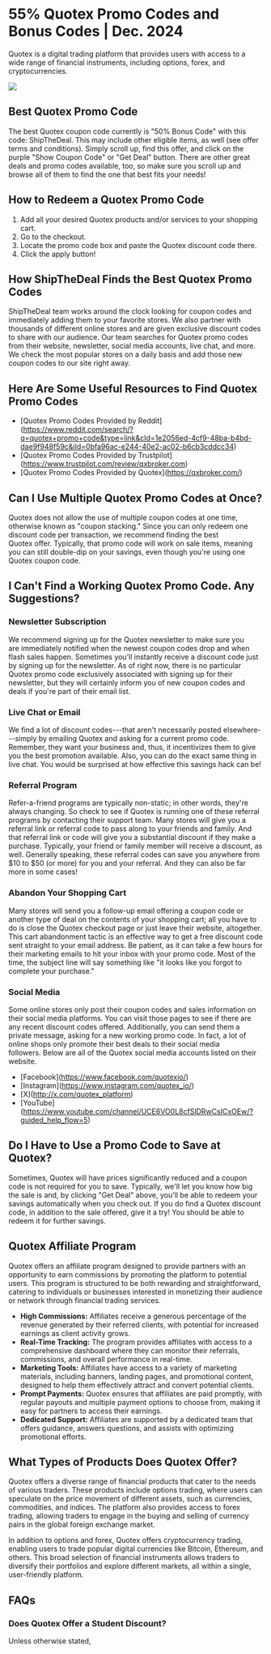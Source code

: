 # 55% Quotex Promo Codes and Bonus Codes \| Dec. 2024

Quotex is a digital trading platform that provides users with access to
a wide range of financial instruments, including options, forex, and
cryptocurrencies.

[![](https://static.quotex.io/files/4_en/300_250.jpg)](https://traff.sbs/brokerqxlid)

## Best Quotex Promo Code

The best Quotex coupon code currently is "50% Bonus Code" with
this code: ShipTheDeal. This may include other eligible items, as well
(see offer terms and conditions). Simply scroll up, find this offer, and
click on the purple "Show Coupon Code" or "Get Deal" button. There are
other great deals and promo codes available, too, so make sure you
scroll up and browse all of them to find the one that best fits your
needs!

## How to Redeem a Quotex Promo Code

1.  Add all your desired Quotex products and/or services to your
    shopping cart.
2.  Go to the checkout.
3.  Locate the promo code box and paste the Quotex discount code there.
4.  Click the apply button!

## How ShipTheDeal Finds the Best Quotex Promo Codes

ShipTheDeal team works around the clock looking for coupon codes and
immediately adding them to your favorite stores. We also partner with
thousands of different online stores and are given exclusive discount
codes to share with our audience. Our team searches for Quotex promo
codes from their website, newsletter, social media accounts, live chat,
and more. We check the most popular stores on a daily basis and add
those new coupon codes to our site right away.

## Here Are Some Useful Resources to Find Quotex Promo Codes

-   \[Quotex Promo Codes Provided by
    Reddit\](https://www.reddit.com/search/?q=quotex+promo+code&type=link&cId=1e2056ed-4cf9-48ba-b4bd-dae9f948f59c&iId=0bfa96ac-e244-40e2-ac02-b6cb3cddcc34)
-   \[Quotex Promo Codes Provided by
    Trustpilot\](https://www.trustpilot.com/review/qxbroker.com)
-   \[Quotex Promo Codes Provided by Quotex\](https://qxbroker.com/)

## Can I Use Multiple Quotex Promo Codes at Once?

Quotex does not allow the use of multiple coupon codes at one time,
otherwise known as "coupon stacking." Since you can only redeem
one discount code per transaction, we recommend finding the best
Quotex offer. Typically, that promo code will work on sale items,
meaning you can still double-dip on your savings, even though you\'re
using one Quotex coupon code.

## I Can\'t Find a Working Quotex Promo Code. Any Suggestions?

### Newsletter Subscription

We recommend signing up for the Quotex newsletter to make sure you
are immediately notified when the newest coupon codes drop and when
flash sales happen. Sometimes you'll instantly receive a discount code
just by signing up for the newsletter. As of right now, there is no
particular Quotex promo code exclusively associated with signing up for
their newsletter, but they will certainly inform you of new coupon codes
and deals if you\'re part of their email list.

### Live Chat or Email

We find a lot of discount codes---that aren\'t necessarily posted
elsewhere---simply by emailing Quotex and asking for a current promo
code. Remember, they want your business and, thus, it incentivizes them
to give you the best promotion available. Also, you can do the
exact same thing in live chat. You would be surprised at how effective
this savings hack can be!

### Referral Program

Refer-a-friend programs are typically non-static; in other words,
they\'re always changing. So check to see if Quotex is running one of
these referral programs by contacting their support team. Many stores
will give you a referral link or referral code to pass along to your
friends and family. And that referral link or code will give you a
substantial discount if they make a purchase. Typically, your friend or
family member will receive a discount, as well. Generally speaking,
these referral codes can save you anywhere from \$10 to \$50 (or more)
for you and your referral. And they can also be far more in some cases!

### Abandon Your Shopping Cart

Many stores will send you a follow-up email offering a coupon code or
another type of deal on the contents of your shopping cart; all you have
to do is close the Quotex checkout page or just leave their website,
altogether. This cart abandonment tactic is an effective way to get a
free discount code sent straight to your email address. Be patient, as
it can take a few hours for their marketing emails to hit your inbox
with your promo code. Most of the time, the subject line will say
something like "it looks like you forgot to complete your
purchase."

### Social Media

Some online stores only post their coupon codes and sales information on
their social media platforms. You can visit those pages to see if there
are any recent discount codes offered. Additionally, you can send them a
private message, asking for a new working promo code. In fact, a lot of
online shops only promote their best deals to their social media
followers. Below are all of the Quotex social media accounts listed on
their website.

-   \[Facebook\](https://www.facebook.com/quotexio/)
-   \[Instagram\](https://www.instagram.com/quotex_io/)
-   \[X\](http://x.com/quotex_platform)
-   \[YouTube\](https://www.youtube.com/channel/UCE6VO0L8cfSlDRwCsICxOEw/?guided_help_flow=5)

## Do I Have to Use a Promo Code to Save at Quotex?

Sometimes, Quotex will have prices significantly reduced and a coupon
code is not required for you to save. Typically, we'll let you know how
big the sale is and, by clicking "Get Deal" above, you'll be able to
redeem your savings automatically when you check out. If you do find a
Quotex discount code, in addition to the sale offered, give it a try!
You should be able to redeem it for further savings.

## Quotex Affiliate Program

Quotex offers an affiliate program designed to provide partners with an
opportunity to earn commissions by promoting the platform to potential
users. This program is structured to be both rewarding and
straightforward, catering to individuals or businesses interested in
monetizing their audience or network through financial trading services.

-   **High Commissions:** Affiliates receive a generous percentage of
    the revenue generated by their referred clients, with potential for
    increased earnings as client activity grows.
-   **Real-Time Tracking:** The program provides affiliates with access
    to a comprehensive dashboard where they can monitor their referrals,
    commissions, and overall performance in real-time.
-   **Marketing Tools:** Affiliates have access to a variety of
    marketing materials, including banners, landing pages, and
    promotional content, designed to help them effectively attract and
    convert potential clients.
-   **Prompt Payments:** Quotex ensures that affiliates are paid
    promptly, with regular payouts and multiple payment options to
    choose from, making it easy for partners to access their earnings.
-   **Dedicated Support:** Affiliates are supported by a dedicated team
    that offers guidance, answers questions, and assists with optimizing
    promotional efforts.

## What Types of Products Does Quotex Offer?

Quotex offers a diverse range of financial products that cater to the
needs of various traders. These products include options trading, where
users can speculate on the price movement of different assets, such as
currencies, commodities, and indices. The platform also provides access
to forex trading, allowing traders to engage in the buying and selling
of currency pairs in the global foreign exchange market.

In addition to options and forex, Quotex offers cryptocurrency trading,
enabling users to trade popular digital currencies like Bitcoin,
Ethereum, and others. This broad selection of financial instruments
allows traders to diversify their portfolios and explore different
markets, all within a single, user-friendly platform.

## FAQs

### Does Quotex Offer a Student Discount?

Unless otherwise stated,

